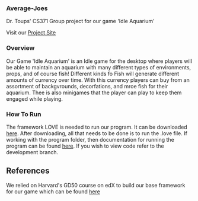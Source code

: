 ### Average-Joes
Dr. Toups' CS371 Group project for our game 'Idle Aquarium'

Visit our [Project Site](https://knickknaack.github.io/Average-Joes/)


### Overview
Our Game 'Idle Aquarium' is an Idle game for the desktop where players will be able to maintain an aquarium with many different types of environments, props, and of course fish! Different kinds fo Fish will generate different amounts of currency over time. With this currency players can buy from an assortment of backgvrounds, decorfations, and mroe fish for their aquarium. Thee is also minigames that the player can play to keep them engaged while playing.


### How To Run
The framework LOVE is needed to run our program. It can be downloaded [here](https://love2d.org/). After downloading, all that needs to be done is to run the .love file. If working with the program folder, then documentation for running the program can be found [here](https://love2d.org/wiki/Getting_Started). If you wish to view code refer to the development branch.


## References
We relied on Harvard's GD50 course on edX to build our base framework for our game which can be found [here](https://learning.edx.org/course/course-v1:HarvardX+CS50G+Games/home)
